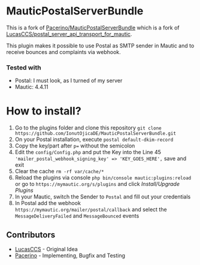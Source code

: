 # MauticPostalServerBundle
This is a fork of [Pacerino/MauticPostalServerBundle](https://github.com/Pacerino/MauticPostalServerBundle) which is a fork of [LucasCCS/postal_server_api_transport_for_mautic](https://github.com/LucasCCS/postal_server_api_transport_for_mautic).

This plugin makes it possible to use Postal as SMTP sender in Mautic and to receive bounces and complaints via webhook.

### Tested with
- Postal: I must look, as I turned of my server
- Mautic: 4.4.11


# How to install?

1. Go to the plugins folder and clone this repository `git clone https://github.com/IonutOjicaDE/MauticPostalServerBundle.git`
2. On your Postal installation, execute `postal default-dkim-record`
3. Copy the key/part after `p=` without the semicolon
4. Edit the `config/Config.php` and put the Key into the Line 45 `'mailer_postal_webhook_signing_key' => 'KEY_GOES_HERE',` save and exit
5. Clear the cache `rm -rf var/cache/*`
6. Reload the plugins via console `php bin/console mautic:plugins:reload` or go to `https://mymautic.org/s/plugins` and click _Install/Upgrade Plugins_
7. In your Mautic, switch the Sender to `Postal` and fill out your credentials
8. In Postal add the webhook `https://mymautic.org/mailer/postal/callback` and select the `MessageDeliveryFailed` and `MessageBounced` events

## Contributors

- [LucasCCS](https://github.com/LucasCCS) - Original Idea
- [Pacerino](https://github.com/Pacerino) - Implementing, Bugfix and Testing
